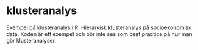 # klusteranalys
Exempel på klusteranalys i R. Hierarkisk klusteranalys på socioekonomisk data. Koden är ett exempel och bör inte ses som best practice på hur man gör klusteranalyser.
